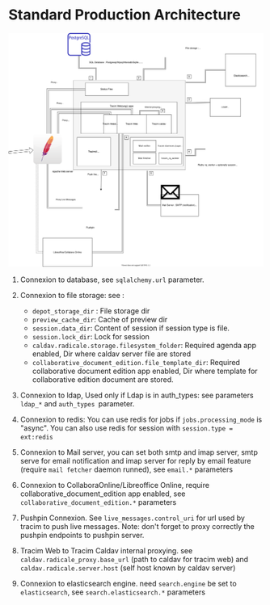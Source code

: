 # Standard Production Architecture


![Production Architecture](./architecture/production_architecture.svg)

1. Connexion to database, see `sqlalchemy.url` parameter.
2. Connexion to file storage: see :
    - `depot_storage_dir` : File storage dir
    - `preview_cache_dir`: Cache of preview dir
    - `session.data_dir`: Content of session if session type is file.
    - `session.lock_dir`: Lock for session
    - `caldav.radicale.storage.filesystem_folder`: Required agenda app enabled, Dir where caldav server file are stored
    - `collaborative_document_edition.file_template_dir`: Required collaborative document edition app enabled, Dir where template for collaborative edition document are stored.

3. Connexion to ldap, Used only if Ldap is in auth_types: see parameters `ldap_*` and `auth_types `parameter.
4. Connexion to redis: You can use redis for jobs if `jobs.processing_mode` is "async". You can also use redis for session with `session.type = ext:redis`
5. Connexion to Mail server, you can set both smtp and imap server, smtp serve for email notification and imap server for reply by email feature (require `mail fetcher` daemon runned),
see `email.*` parameters
6. Connexion to CollaboraOnline/Libreoffice Online, require collaborative_document_edition app enabled, see `collaborative_document_edition.*` parameters
7. Pushpin Connexion. See `live_messages.control_uri` for url used by tracim to push live messages. Note: don't forget to proxy correctly the pushpin endpoints to pushpin server.
8. Tracim Web to Tracim Caldav internal proxying. see `caldav.radicale_proxy.base_url` (path to caldav for tracim web) and `caldav.radicale.server.host` (self host known by caldav server)
9. Connexion to elasticsearch engine. need `search.engine` be set to `elasticsearch`, see `search.elasticsearch.*` parameters
